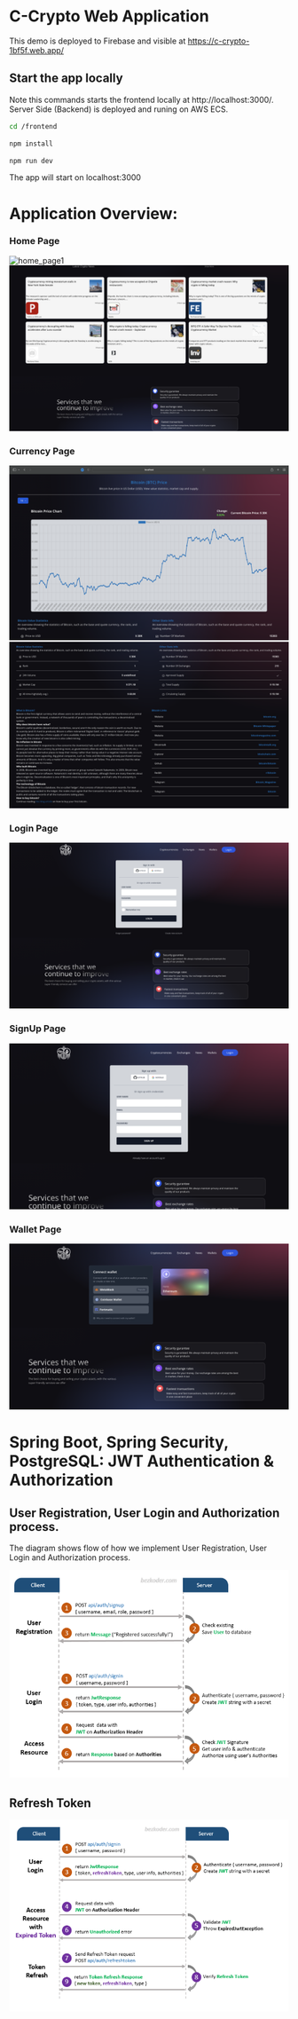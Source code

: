 # C-Crypto Web Application

This demo is deployed to Firebase and visible at https://c-crypto-1bf5f.web.app/

## Start the app locally

Note this commands starts the frontend locally at http://localhost:3000/. Server Side (Backend) is deployed and runing on AWS ECS.

```bash
cd /frontend
```

```bash
npm install
```

```bash
npm run dev
```

The app will start on localhost:3000

# Application Overview:

### Home Page

![home_page1](readme_PNGs/home_page1.png)
![home_page2](readme_PNGs/home_page2.png)

### Currency Page

![currency_page1](readme_PNGs/currency_page1.png)
![currency_page2](readme_PNGs/currency_page2.png)

### Login Page

![login_page](readme_PNGs/login_page.png)

### SignUp Page

![signup_page](readme_PNGs/signup_page.png)

### Wallet Page

![wallet_page](readme_PNGs/wallet_page.png)

# Spring Boot, Spring Security, PostgreSQL: JWT Authentication & Authorization

## User Registration, User Login and Authorization process.

The diagram shows flow of how we implement User Registration, User Login and Authorization process.

![spring-boot-spring-security-postgresql-jwt-authentication-flow](readme_PNGs/spring-boot-spring-security-postgresql-jwt-authentication-flow.png)

## Refresh Token

![spring-boot-refresh-token-jwt-example-flow](readme_PNGs/spring-boot-refresh-token-jwt-example-flow.png)
